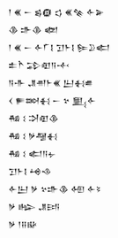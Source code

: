 <div class='block'>
<div class='line'>𒁹 𒌍 𒀸 𒌗𒁈 𒌓 𒌍𒆚 𒅆𒅕</div>
<div class='line'>𒆠 𒈥𒆠 𒅥</div>
<div class='line'>𒁹 𒌍 𒀸 𒅆𒇲𒋙 𒋛𒈨𒋙 𒌉𒊒𒅗</div>
<div class='line'>𒉺𒋻 𒁉𒊏𒀀𒋾</div>
<div class='line'>𒀀𒋥 𒂗𒉣𒈨𒌍 𒌨𒈬𒌑</div>
<div class='line'>𒌋 𒊓𒇷𒈬 𒀸 𒆳 𒅅𒅆</div>
<div class='line'>𒄀 𒑱 𒋫𒊏𒆠</div>
<div class='line'>𒄀 𒑱 𒃻𒆷𒈬</div>
<div class='line'>𒄀 𒑱 𒅗𒀀𒉡</div>
<div class='line'>𒋛𒈨𒋙 𒆲𒈾</div>
<div class='line'>𒅆𒌨 𒃻 𒆳𒈥𒆠 𒅇 𒅆𒂟</div>
<div class='line'>𒃻 𒈗 𒂗𒅀</div>
<div class='line'>𒃻 𒁹𒍝𒄫</div>
</div>
